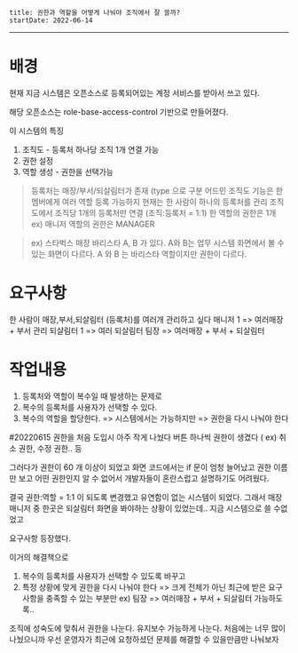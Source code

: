 ```
title: 권한과 역할을 어떻게 나눠야 조직에서 잘 쓸까?
startDate: 2022-06-14
```
---

# 배경
현재 지금 시스템은 
오픈소스로 등록되어있는 계정 서비스를 받아서 쓰고 있다.

해당 오픈소스는 
role-base-access-control 기반으로 만들어졌다.

이 시스템의 특징
1. 조직도 - 등록처 하나당 조직 1개 연결 가능
2. 권한 설정
3. 역할 생성 - 권한을 선택가능

> 등록처는 매장/부서/되살림터가 존재 (type 으로 구분
어드민 조직도 기능은 한 멤버에게 여러 역할 등록 가능하지 현재는 한 사람이 하나의 등록처를 관리
조직도에서 조직당 1개의 등록처만 연결 (조직:등록처 = 1:1)
한 역할의 권한은 1개 ex) 매니저 역할의 권한은 MANAGER

>ex) 스타벅스 매장 바리스타 A,  B 가 있다. A와 B는 업무 시스템 화면에서 볼 수 있는 화면이 다르다. A 와 B 는 바리스타 역할이지만 권한이 다르다.

# 요구사항
한 사람이 매장,부서,되살림터 (등록처)를 여러개 관리하고 싶다
매니저 1 => 여러매장 + 부서 관리
되살림터 1 => 여러 되살림터
팀장 => 여러매장 + 부서 + 되살림터

# 작업내용
1. 등록처와 역할이 복수일 때 발생하는 문제로
2. 복수의 등록처를 사용자가 선택할 수 있다.
2. 복수의 역할을 할당한다. => 시스템에서는 가능하지만 => 권한을 다시 나눠야 한다



#20220615
권한을 처음 도입시 아주 작게 나눴다 버튼 하나씩 권한이 생겼다 ( ex) 취소 권한, 수정 권한.. 등

그러다가 권한이 60 개 이상이 되었고 
화면 코드에서는 if 문이 엄청 늘어났고 권한 이름만 보고 어떤 권한인지 알 수 없어서 개발자들이 혼란스럽고 설명하기도 어려웠다.

결국 권한:역할 = 1:1 이 되도록 변경했고 유연함이 없는 시스템이 되었다.
그래서 매장 매니저 중 한곳은 되살림터 화면을 봐야하는 상황이 있었는데.. 지금 시스템으로 쓸 수없었고

요구사항 등장했다.

이거의 해결책으로 
1. 복수의 등록처를 사용자가 선택할 수 있도록 바꾸고
2. 특정 상황에 맞게 권한을 다시 나눠야 한다 => 크게 전체가 아닌 최근에 받은 요구사항을 충족할 수 있는 부분만 ex) 팀장 => 여러매장 + 부서 + 되살림터 가능하도록..

조직에 성숙도에 맞춰서 권한을 나눈다.
 유지보수 가능하게 나눈다.
 처음에는 너무 많이 나눴으니까
 우선 운영자가 최근에 요청하셨던 문제를 해결할 수 있을만큼만 나눠보자